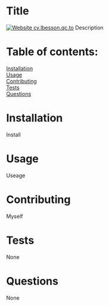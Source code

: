 # Title
[![Website cv.lbesson.qc.to](https://img.shields.io/website-up-down-green-red/http/cv.lbesson.qc.to.svg)](http://cv.lbesson.qc.to/)
Description
# Table of contents: 
<a href="#install">Installation</a><br>
<a href="#install">Usage</a><br>
<a href="#install">Contributing</a><br>
<a href="#install">Tests</a><br>
<a href="#install">Questions</a><br>

# Installation 
<a id="install">Install </a>
# Usage
<a id="#usage">Useage</a>
# Contributing
<a id="#contributing">Myself</a>
# Tests
<a id="#tests">None</a>
# Questions
<a id="#questions">None</a>
